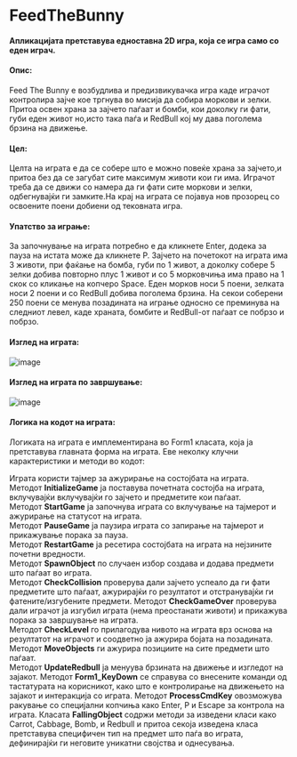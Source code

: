# FeedTheBunny
#### Апликацијата претставува едноставна 2D игра, која се игра само со еден играч.    
                                                                                                                                                                                                                             
                                                                                                                                                                                        
#### Опис:  
Feed The Bunny е возбудлива и предизвикувачка игра каде играчот контролира зајче кое тргнува во мисија да собира моркови и зелки. Притоа освен храна за зајчето паѓаат и бомби, кои доколку ги фати, губи еден живот но,исто така паѓа и RedBull кој му дава поголема брзина на движење. 

#### Цел:     
Целта на играта е да се собере што е можно повеќе храна за зајчето,и притоа без да се загубат сите максимум животи кои ги има. Играчот треба да се движи со намера да ги фати сите моркови и зелки, одбегнувајќи ги замките.На крај на играта се појавуа нов прозорец со освоените поени добиени од тековната игра.

#### Упатство за играње: 
За започнување на играта потребно е да кликнете Enter, додека за пауза на истата може да кликнете P. Зајчето на почетокот на играта има 3 животи, при фаќање на бомба, губи по 1 живот, a доколку собере 5 зелки добива повторно плус 1 живот и со 5 морковчиња има право на 1 скок со кликање на копчеро Space. Еден морков носи 5 поени, зелката носи 2 поени и со RedBull добива поголема брзина. На секои соберени 250 поени се менува позадината на играње односно се преминува на следниот левел, каде храната, бомбите и RedBull-от паѓаат се побрзо и побрзо.

#### Изглед на играта:
![image](https://github.com/SaraVasileva/feed-the-bunny-game/assets/127666693/a77067a7-7bc6-4247-a381-77d3fe2ea542)
#### Изглед на играта по завршување:
![image](https://github.com/SaraVasileva/feed-the-bunny-game/assets/127666693/2a7420a1-657e-4248-a64f-db01752c6a06)

#### Логика на кодот на играта:
Логиката на играта е имплементирана во Form1 класата, која ја претставува главната форма на играта. Еве неколку клучни карактеристики и методи во кодот:                                                                                  

Играта користи тајмер за ажурирање на состојбата на играта.                                                                                                                                                            
Методот **InitializeGame** ја поставува почетната состојба на играта, вклучувајќи вклучувајќи го зајчето и предметите кои паѓаат.                                                                                                       
Методот **StartGame** ја започнува играта со вклучување на тајмерот и ажурирање на статусот на играта.                                                                                                                                   
Методот **PauseGame** ја паузира играта со запирање на тајмерот и прикажување порака за пауза.                                                                                                                                            
Методот **RestartGame** ја ресетира состојбата на играта на нејзините почетни вредности.                                                                                                                                                  
Методот **SpawnObject** по случаен избор создава и додава предмети што паѓаат во играта.                                                                                                                                                      
Методот **CheckCollision** проверува дали зајчето успеало да ги фати предметите што паѓаат, ажурирајќи го резултатот и отстранувајќи ги фатените/изгубените предмети.                                                                        Методот **CheckGameOver** проверува дали играчот ја изгубил играта (нема преостанати животи) и прикажува порака за завршување на играта.                                                                                                      
Методот **CheckLevel** го прилагодува нивото на играта врз основа на резултатот на играчот и соодветно ја ажурира бојата на позадината.                                                                                                       Методот **MoveObjects** ги ажурира позициите на сите предмети што паѓаат.                                                                                                                                                                   
Методот **UpdateRedbull** ја менуува брзината на движење и изгледот на зајакот.                                                                                                                                                               Методот **Form1_KeyDown** се справува со внесените команди од тастатурата на корисникот, како што е контролирање на движењето на зајакот и интеракција со играта.                                                                             Методот **ProcessCmdKey** овозможува ракување со специјални копчиња како Enter, P и Escape за контрола на играта.                                                                                                                             Класата **FallingObject** содржи методи за изведени класи како Carrot, Cabbage, Bomb, и Redbull и притоа секоја изведена класа претставува специфичен тип на предмет што паѓа во играта, дефинирајќи ги неговите уникатни својства и однесувања.  
